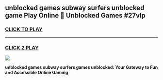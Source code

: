 
## unblocked games subway surfers unblocked game Play Online 👋 Unblocked Games #27vlp
<h3>
<a href="https://premium.freeplayer.one?title=unblocked_games_subway_surfers&ref=21F">CLICK TO PLAY</a></h3>
<hr>

<h3>
<a href="https://premium.freeplayer.one?title=unblocked_games_subway_surfers&ref=21F">CLICK 2 PLAY</a>
  
</h3>

<a href="https://premium.freeplayer.one?title=unblocked_games_subway_surfers&ref=21F/"><img src="https://clearcache.store/games.png"></a>


**unblocked games subway surfers games unblocked: Your Gateway to Fun and Accessible Online Gaming**
